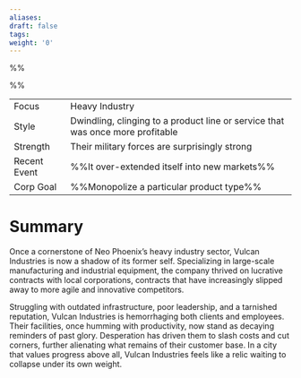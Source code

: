 ```yaml
---
aliases: 
draft: false
tags: 
weight: '0'
---
```

%%

%%


|                                          |                                                                                |
| ---------------------------------------- | ------------------------------------------------------------------------------ |
| <span class="leftTH">Focus</span>        | Heavy Industry                                                                 |
| <span class="leftTH">Style</span>        | Dwindling, clinging to a product line or service that was once more profitable |
| <span class="leftTH">Strength</span>     | Their military forces are surprisingly strong                                  |
| <span class="leftTH">Recent Event</span> | %%It over-extended itself into new markets%%                                   |
| <span class="leftTH">Corp Goal</span>    | %%Monopolize a particular product type%%                                       |

# Summary

Once a cornerstone of Neo Phoenix’s heavy industry sector, Vulcan Industries is now a shadow of its former self. Specializing in large-scale manufacturing and industrial equipment, the company thrived on lucrative contracts with local corporations, contracts that have increasingly slipped away to more agile and innovative competitors.

Struggling with outdated infrastructure, poor leadership, and a tarnished reputation, Vulcan Industries is hemorrhaging both clients and employees. Their facilities, once humming with productivity, now stand as decaying reminders of past glory. Desperation has driven them to slash costs and cut corners, further alienating what remains of their customer base. In a city that values progress above all, Vulcan Industries feels like a relic waiting to collapse under its own weight.